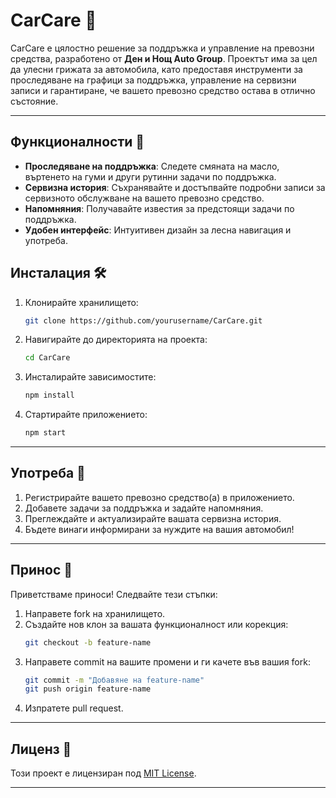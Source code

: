 # CarCare 🚗

CarCare е цялостно решение за поддръжка и управление на превозни средства, разработено от **Ден и Нощ Auto Group**. Проектът има за цел да улесни грижата за автомобила, като предоставя инструменти за проследяване на графици за поддръжка, управление на сервизни записи и гарантиране, че вашето превозно средство остава в отлично състояние.

---

## Функционалности 🌟
- **Проследяване на поддръжка**: Следете смяната на масло, въртенето на гуми и други рутинни задачи по поддръжка.
- **Сервизна история**: Съхранявайте и достъпвайте подробни записи за сервизното обслужване на вашето превозно средство.
- **Напомняния**: Получавайте известия за предстоящи задачи по поддръжка.
- **Удобен интерфейс**: Интуитивен дизайн за лесна навигация и употреба.


## Инсталация 🛠️
1. Клонирайте хранилището:
   ```bash
   git clone https://github.com/yourusername/CarCare.git
   ```
2. Навигирайте до директорията на проекта:
   ```bash
   cd CarCare
   ```
3. Инсталирайте зависимостите:
   ```bash
   npm install
   ```
4. Стартирайте приложението:
   ```bash
   npm start
   ```

---

## Употреба 📖
1. Регистрирайте вашето превозно средство(а) в приложението.
2. Добавете задачи за поддръжка и задайте напомняния.
3. Преглеждайте и актуализирайте вашата сервизна история.
4. Бъдете винаги информирани за нуждите на вашия автомобил!

---

## Принос 🤝
Приветстваме приноси! Следвайте тези стъпки:
1. Направете fork на хранилището.
2. Създайте нов клон за вашата функционалност или корекция:
   ```bash
   git checkout -b feature-name
   ```
3. Направете commit на вашите промени и ги качете във вашия fork:
   ```bash
   git commit -m "Добавяне на feature-name"
   git push origin feature-name
   ```
4. Изпратете pull request.

---

## Лиценз 📜
Този проект е лицензиран под [MIT License](LICENSE).

---